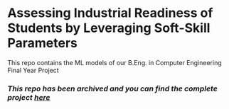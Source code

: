 # Assessing Industrial Readiness of Students by Leveraging Soft-Skill Parameters
This repo contains the ML models of our B.Eng. in Computer Engineering Final Year Project
<br>

<h3><em> This repo has been archived and you can find the complete project <a href="https://github.com/jovin-nicholas/BE_Final_Year_Project">here</a> </em></h3>

